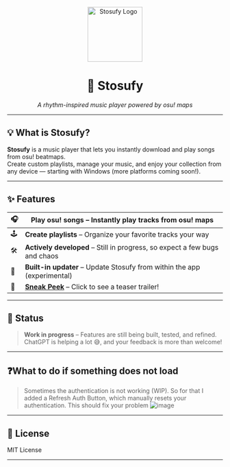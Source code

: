 <p align="center">
  <img src="https://i.imgur.com/ZTKDgna.png" width="128" alt="Stosufy Logo" />
</p>

<h1 align="center">🎵 Stosufy</h1>

<p align="center">
  <i>A rhythm-inspired music player powered by osu! maps</i>
</p>

---

## 💡 What is Stosufy?

**Stosufy** is a music player that lets you instantly download and play songs from osu! beatmaps.  
Create custom playlists, manage your music, and enjoy your collection from any device — starting with Windows (more platforms coming soon!).

---

## ✨ Features

| 🎧 | **Play osu! songs** – Instantly play tracks from osu! maps |
|---|-------------------------------------------------------------|
| 🕹️ | **Create playlists** – Organize your favorite tracks your way |
| 🛠️ | **Actively developed** – Still in progress, so expect a few bugs and chaos |
| 🔁 | **Built-in updater** – Update Stosufy from within the app (experimental) |
| 👀 | **[Sneak Peek](https://www.youtube.com/@Stosufy)** – Click to see a teaser trailer! |

---

## 🚧 Status

> **Work in progress** – Features are still being built, tested, and refined.  
> ChatGPT is helping a lot 😅, and your feedback is more than welcome!

---

## ❓What to do if something does not load
> Sometimes the authentication is not working (WIP). So for that I added a Refresh Auth Button, which manually resets your authentication. This should fix your problem
![image](https://github.com/user-attachments/assets/ce7ee2c1-ff7e-4f28-822f-41fdb285a4c9)


---

## 📄 License

MIT License

---
